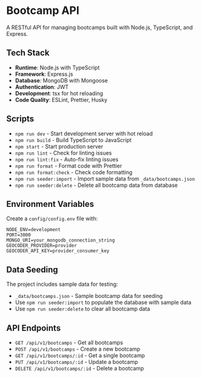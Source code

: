 # Bootcamp API

A RESTful API for managing bootcamps built with Node.js, TypeScript, and Express.

## Tech Stack

- **Runtime**: Node.js with TypeScript
- **Framework**: Express.js
- **Database**: MongoDB with Mongoose
- **Authentication**: JWT
- **Development**: tsx for hot reloading
- **Code Quality**: ESLint, Prettier, Husky

## Scripts

- `npm run dev` - Start development server with hot reload
- `npm run build` - Build TypeScript to JavaScript
- `npm start` - Start production server
- `npm run lint` - Check for linting issues
- `npm run lint:fix` - Auto-fix linting issues
- `npm run format` - Format code with Prettier
- `npm run format:check` - Check code formatting
- `npm run seeder:import` - Import sample data from `_data/bootcamps.json`
- `npm run seeder:delete` - Delete all bootcamp data from database

## Environment Variables

Create a `config/config.env` file with:

```
NODE_ENV=development
PORT=3000
MONGO_URI=your_mongodb_connection_string
GEOCODER_PROVIDER=provider
GEOCODER_API_KEY=provider_consumer_key
```

## Data Seeding

The project includes sample data for testing:

- `_data/bootcamps.json` - Sample bootcamp data for seeding
- Use `npm run seeder:import` to populate the database with sample data
- Use `npm run seeder:delete` to clear all bootcamp data

## API Endpoints

- `GET /api/v1/bootcamps` - Get all bootcamps
- `POST /api/v1/bootcamps` - Create a new bootcamp
- `GET /api/v1/bootcamps/:id` - Get a single bootcamp
- `PUT /api/v1/bootcamps/:id` - Update a bootcamp
- `DELETE /api/v1/bootcamps/:id` - Delete a bootcamp
